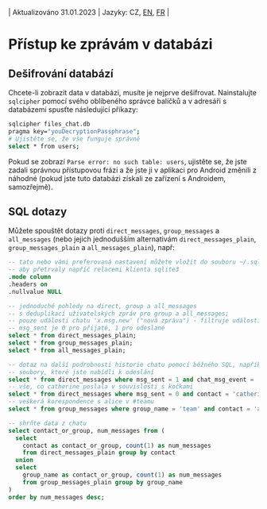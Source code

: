 | Aktualizováno 31.01.2023 | Jazyky: CZ, [EN](/docs/SQL.md), [FR](/docs/lang/fr/SQL.md) |

# Přístup ke zprávám v databázi

## Dešifrování databází

Chcete-li zobrazit data v databázi, musíte je nejprve dešifrovat. Nainstalujte `sqlcipher` pomocí svého oblíbeného správce balíčků a v adresáři s databázemi spusťte následující příkazy:
```bash
sqlcipher files_chat.db
pragma key="youDecryptionPassphrase";
# Ujistěte se, že vše funguje správně
select * from users;
```

Pokud se zobrazí `Parse error: no such table: users`, ujistěte se, že jste zadali správnou přístupovou frázi a že jste ji v aplikaci pro Android změnili z náhodné (pokud jste tuto databázi získali ze zařízení s Androidem, samozřejmě).

## SQL dotazy

Můžete spouštět dotazy proti `direct_messages`, `group_messages` a `all_messages` (nebo jejich jednodušším alternativám `direct_messages_plain`, `group_messages_plain` a `all_messages_plain`), např:

```sql
-- tato nebo vámi preferovaná nastavení můžete vložit do souboru ~/.sqliterc
-- aby přetrvaly napříč relacemi klienta sqlite3
.mode column
.headers on
.nullvalue NULL

-- jednoduché pohledy na direct, group a all_messages
-- s deduplikací uživatelských zpráv pro group a all_messages;
-- pouze události chatu 'x.msg.new' ("nová zpráva") - filtruje události služby;
-- msg_sent je 0 pro přijaté, 1 pro odeslané
select * from direct_messages_plain;
select * from group_messages_plain;
select * from all_messages_plain;

-- dotaz na další podrobnosti historie chatu pomocí běžného SQL, například:
-- soubory, které jste nabídli k odeslání
select * from direct_messages where msg_sent = 1 and chat_msg_event = 'x.file';
-- vše, co catherine poslala v souvislosti s kočkami
select * from direct_messages where msg_sent = 0 and contact = 'catherine' and msg_body like '%cats%';
-- veškerá korespondence s alice v #teamu
select * from group_messages where group_name = 'team' and contact = 'alice';

-- shrňte data z chatu
select contact_or_group, num_messages from (
  select
    contact as contact_or_group, count(1) as num_messages
    from direct_messages_plain group by contact
  union
  select
    group_name as contact_or_group, count(1) as num_messages
    from group_messages_plain group by group_name
)
order by num_messages desc;
```
